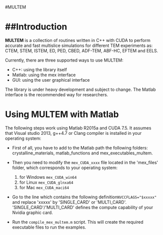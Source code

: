#MULTEM

##Introduction
============

**MULTEM** is a collection of routines written in C++ with CUDA to perform accurate and fast multislice simulations for different TEM experiments as: CTEM, STEM, ISTEM, ED, PED, CBED, ADF-TEM, ABF-HC, EFTEM and EELS.

Currently, there are three supported ways to use MULTEM:
- C++: using the library itself
- Matlab: using the mex interface
- GUI: using the user graphical interface 

The library is under heavy development and subject to change.
The Matlab interface is the recommended way for researchers.

Using MULTEM with Matlab
=================================
The following steps work using Matlab R2015a and CUDA 7.5. It assumes that Visual studio 2013, g++4.7 or Clang compiler is installed in your operating system:

- First of all, you have to add to the Matlab path the following folders: crystalline_materials, matlab_functions and mex_executables_multem.

- Then you need to modify the `mex_CUDA_xxxx` file located in the 'mex_files' folder, which corresponds to your operating system:
  1. for Windows `mex_CUDA_win64`
  2. for Linux `mex_CUDA_glnxa64`
  3. for Mac `mex_CUDA_maci64`

- Go to the line which contains the following definition`NVCCFLAGS="$xxxxx"` and replace 'xxxxx' by 'SINGLE_CARD' or 'MULTI_CARD'. 'SINGLE_CARD'/'MULTI_CARD' defines the compute capability of your Nvidia graphic card.

- Run the `compile_mex_multem.m` script. This will create the required executable files to run the examples.